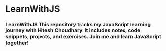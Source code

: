 # LearnWithJS
### LearnWithJS  This repository tracks my JavaScript learning journey with Hitesh Choudhary. It includes notes, code snippets, projects, and exercises. Join me and learn JavaScript together!
